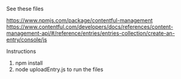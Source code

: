 See these files

https://www.npmjs.com/package/contentful-management
https://www.contentful.com/developers/docs/references/content-management-api/#/reference/entries/entries-collection/create-an-entry/console/js

Instructions

1. npm install
2. node uploadEntry.js to run the files
